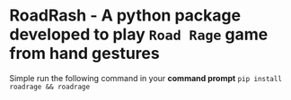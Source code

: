 # RoadRash - A python package developed to play `Road Rage` game from hand gestures 

Simple run the following command in your **command prompt**
`
pip install roadrage && roadrage
`